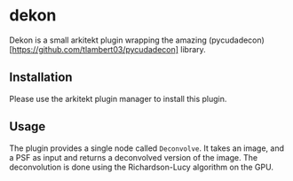 # dekon

Dekon is a small arkitekt plugin wrapping the amazing
(pycudadecon)[https://github.com/tlambert03/pycudadecon] library.

## Installation

Please use the arkitekt plugin manager to install this plugin.

## Usage

The plugin provides a single node called `Deconvolve`. It takes an image, and a PSF as input
and returns a deconvolved version of the image. The deconvolution is done using the
Richardson-Lucy algorithm on the GPU.
